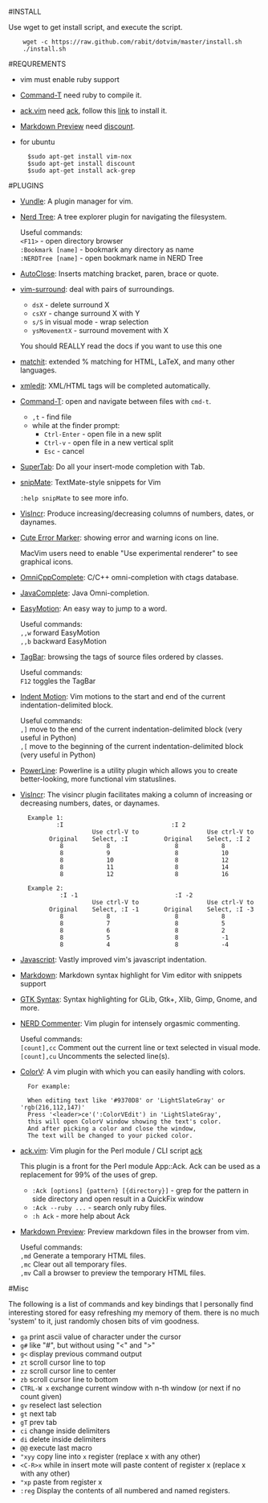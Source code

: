 
#INSTALL

Use wget to get install script, and execute the script.

        wget -c https://raw.github.com/rabit/dotvim/master/install.sh
        ./install.sh

#REQUREMENTS

* vim must enable ruby support
* [Command-T](https://github.com/wincent/Command-T) need ruby to compile it.
* [ack.vim](https://github.com/mileszs/ack.vim) need [ack](http://betterthangrep.com/), follow this [link](http://betterthangrep.com/install/) to install it.
* [Markdown Preview](https://github.com/mkitt/markdown-preview.vim) need [discount](http://www.pell.portland.or.us/~orc/Code/discount).
* for ubuntu

        $sudo apt-get install vim-nox
        $sudo apt-get install discount
        $sudo apt-get install ack-grep

#PLUGINS

* [Vundle](https://github.com/gmarik/vundle): A plugin manager for vim.

* [Nerd Tree](http://www.vim.org/scripts/script.php?script_id=1658): A tree explorer plugin for navigating the filesystem.

  Useful commands:  
    `<F11>` - open directory browser  
    `:Bookmark [name]` - bookmark any directory as name  
    `:NERDTree [name]` - open bookmark name in NERD Tree

* [AutoClose](http://www.vim.org/scripts/script.php?script_id=1849):  Inserts matching bracket, paren, brace or quote.

* [vim-surround](https://github.com/tpope/vim-surround/blob/master/doc/surround.txt): deal with pairs of surroundings.

    * `dsX` - delete surround X
    * `csXY` - change surround X with Y
    * `s/S` in visual mode - wrap selection
    * `ysMovementX` - surround movement with X

    You should REALLY read the docs if you want to use this one

* [matchit](http://www.vim.org/scripts/script.php?script_id=39): extended % matching for HTML, LaTeX, and many other languages. 

* [xmledit](http://www.vim.org/scripts/script.php?script_id=301): XML/HTML tags will be completed automatically.

* [Command-T](https://github.com/wincent/Command-T): open and navigate between files with `cmd-t`.

    * `,t` - find file
    * while at the finder prompt:
      * `Ctrl-Enter` - open file in a new split
      * `Ctrl-v` - open file in a new vertical split
      * `Esc` - cancel

* [SuperTab](http://www.vim.org/scripts/script.php?script_id=1643): Do all your insert-mode completion with Tab.

* [snipMate](http://www.vim.org/scripts/script.php?script_id=2540): TextMate-style snippets for Vim

  `:help snipMate` to see more info.

* [VisIncr](http://www.vim.org/scripts/script.php?script_id=670): Produce increasing/decreasing columns of numbers, dates, or daynames.
  
* [Cute Error Marker](http://www.vim.org/scripts/script.php?script_id=2653): showing error and warning icons on line.
  
   MacVim users need to enable "Use experimental renderer" to see
   graphical icons.

* [OmniCppComplete](http://www.vim.org/scripts/script.php?script_id=1520): C/C++ omni-completion with ctags database.

* [JavaComplete](http://www.vim.org/scripts/script.php?script_id=1785): Java Omni-completion.

* [EasyMotion](https://github.com/Lokaltog/vim-easymotion): An easy way to jump to a word.

  Useful commands:  
    `,,w` forward EasyMotion  
    `,,b` backward EasyMotion  

* [TagBar](http://majutsushi.github.com/tagbar/): browsing the tags of source files ordered by classes.

  Useful commands:  
    `F12` toggles the TagBar  

* [Indent Motion](https://github.com/vim-scripts/indent-motion): Vim motions to the start and end of the current indentation-delimited block.

  Useful commands:  
    `,]` move to the end of the current indentation-delimited block (very useful in Python)  
    `,[` move to the beginning of the current indentation-delimited block (very useful in Python)  

* [PowerLine](https://github.com/Lokaltog/vim-powerline): Powerline is a utility plugin which allows you to create better-looking, more functional vim statuslines.

* [VisIncr](https://github.com/vim-scripts/VisIncr): The visincr plugin facilitates making a column of increasing or decreasing numbers, dates, or daynames.

        Example 1:  
                :I                              :I 2  
                          Use ctrl-V to                   Use ctrl-V to  
              Original    Select, :I          Original    Select, :I 2  
                 8            8                  8            8  
                 8            9                  8            10  
                 8            10                 8            12  
                 8            11                 8            14  
                 8            12                 8            16
        
        Example 2:
                 :I -1                           :I -2  
                          Use ctrl-V to                   Use ctrl-V to  
              Original    Select, :I -1       Original    Select, :I -3  
                 8            8                  8            8  
                 8            7                  8            5  
                 8            6                  8            2  
                 8            5                  8            -1  
                 8            4                  8            -4  

* [Javascript](https://github.com/pangloss/vim-javascript): Vastly improved vim's javascript indentation.

* [Markdown](https://github.com/hallison/vim-markdown): Markdown syntax highlight for Vim editor with snippets support

* [GTK Syntax](https://github.com/vim-scripts/gtk-vim-syntax): Syntax highlighting for GLib, Gtk+, Xlib, Gimp, Gnome, and more.

* [NERD Commenter](https://github.com/scrooloose/nerdcommenter): Vim plugin for intensely orgasmic commenting.

  Useful commands:  
    `[count],cc` Comment out the current line or text selected in visual mode.  
    `[count],cu` Uncomments the selected line(s).  

* [ColorV](https://github.com/Rykka/ColorV): A vim plugin with which you can easily handling with colors. 

        For example:

        When editing text like '#9370D8' or 'LightSlateGray' or 'rgb(216,112,147)'
        Press '<leader>ce'(':ColorVEdit') in 'LightSlateGray',
        this will open ColorV window showing the text's color.
        And after picking a color and close the window,
        The text will be changed to your picked color.
 
* [ack.vim](https://github.com/mileszs/ack.vim): Vim plugin for the Perl module / CLI script [ack](http://betterthangrep.com/)

    This plugin is a front for the Perl module App::Ack. Ack can be used as a replacement for 99% of the uses of grep.

    * `:Ack [options] {pattern} [{directory}]` - grep for the pattern in side directory and open result in a QuickFix window
    * `:Ack --ruby ...` - search only ruby files.
    * `:h Ack` - more help about Ack

* [Markdown Preview](https://github.com/mkitt/markdown-preview.vim): Preview markdown files in the browser from vim.

  Useful commands:  
    `,md` Generate a temporary HTML files.  
    `,mc` Clear out all temporary files.  
    `,mv` Call a browser to preview the temporary HTML files.

#Misc

The following is a list of commands and key bindings that I personally find interesting
stored for easy refreshing my memory of them. there is no much 'system' to it, just
randomly chosen bits of vim goodness.


* `ga` print ascii value of character under the cursor
* `g#` like "#", but without using "\<" and "\>"
* `g<` display previous command output
* `zt` scroll cursor line to top
* `zz` scroll cursor line to center
* `zb` scroll cursor line to bottom
* `CTRL-W x` exchange current window with n-th window (or next if no count given)
* `gv` reselect last selection
* `gt` next tab
* `gT` prev tab
* `ci` change inside delimiters
* `di` delete inside delimiters
* `@@` execute last macro
* `"xyy` copy line into `x` register (replace x with any other)
* `<C-R>x` while in insert mote will paste content of register x (replace x with any other)
* `"xp` paste from register x
* `:reg` Display the contents of all numbered and named registers.



